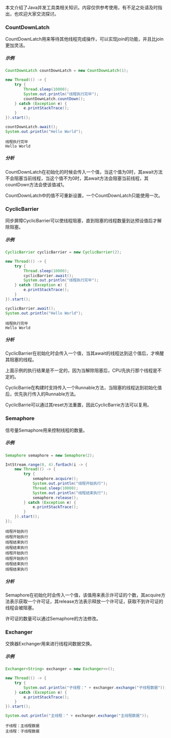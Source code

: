 本文介绍了Java并发工具类相关知识。内容仅供参考使用，有不足之处请及时指出，也欢迎大家交流探讨。

### CountDownLatch

CountDownLatch用来等待其他线程完成操作，可以实现join的功能，并且比join更加灵活。

##### 示例

``` java
CountDownLatch countDownLatch = new CountDownLatch(1);

new Thread(() -> {
    try {
        Thread.sleep(10000);
        System.out.println("线程执行完毕");
        countDownLatch.countDown();
    } catch (Exception e) {
        e.printStackTrace();
    }
}).start();

countDownLatch.await();
System.out.println("Hello World");
```

``` text
线程执行完毕
Hello World
```

##### 分析

CountDownLatch在初始化的时候会传入一个值，当这个值为0时，其await方法不会阻塞当前线程，当这个值不为0时，其await方法会阻塞当前线程，其countDown方法会使该值减1。

CountDownLatch中的值不可重新设置，一个CountDownLatch只能使用一次。

### CyclicBarrier

同步屏障CyclicBarrier可以使线程阻塞，直到阻塞的线程数量到达预设值后才解除阻塞。

##### 示例

``` java
CyclicBarrier cyclicBarrier = new CyclicBarrier(2);

new Thread(() -> {
    try {
        Thread.sleep(10000);
        cyclicBarrier.await();
        System.out.println("线程执行完毕");
    } catch (Exception e) {
        e.printStackTrace();
    }
}).start();

cyclicBarrier.await();
System.out.println("Hello World");
```

``` text
线程执行完毕
Hello World
```

##### 分析

CyclicBarrier在初始化时会传入一个值，当其await的线程达到这个值后，才唤醒其阻塞的线程。

上面示例的执行结果是不一定的，因为当解除阻塞后，CPU先执行那个线程是不定的。

CyclicBarrie在构建时支持传入一个Runnable方法，当阻塞的线程达到初始化值后，优先执行传入的Runnable方法。

CyclicBarrie可以通过其reset方法重置，因此CyclicBarrie方法可以复用。

### Semaphore

信号量Semaphore用来控制线程的数量。

##### 示例

``` java
Semaphore semaphore = new Semaphore(2);

IntStream.range(0, 4).forEach(i -> {
    new Thread(() -> {
        try {
            semaphore.acquire();
            System.out.println("线程开始执行");
            Thread.sleep(10000);
            System.out.println("线程结束执行");
            semaphore.release();
        } catch (Exception e) {
            e.printStackTrace();
        }
    }).start();
});
```

``` text
线程开始执行
线程开始执行
线程结束执行
线程结束执行
线程开始执行
线程开始执行
线程结束执行
线程结束执行
```

##### 分析

Semaphore在初始化时会传入一个值，该值用来表示许可证的个数，其acquire方法表示获取一个许可证，其release方法表示释放一个许可证，获取不到许可证的线程会被阻塞。

许可证的数量可以通过Semaphore的方法修改。

### Exchanger

交换器Exchanger用来进行线程间数据交换。

##### 示例

``` java
Exchanger<String> exchanger = new Exchanger<>();

new Thread(() -> {
    try {
        System.out.println("子线程：" + exchanger.exchange("子线程数据"));
    } catch (Exception e) {
        e.printStackTrace();
    }
}).start();

System.out.println("主线程：" + exchanger.exchange("主线程数据"));
```

``` text
子线程：主线程数据
主线程：子线程数据
```